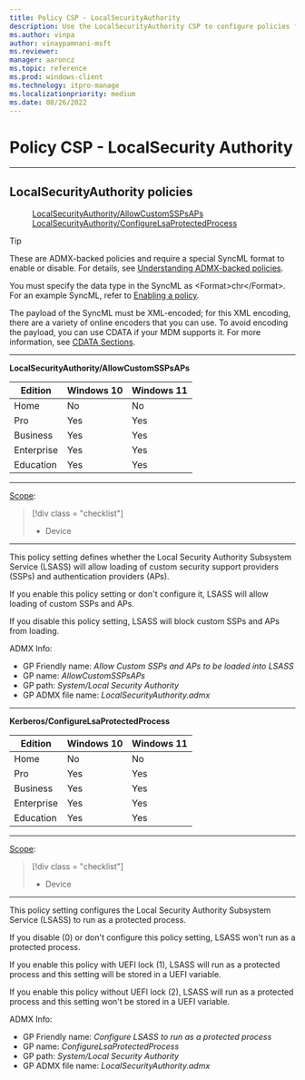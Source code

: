 ```yaml
---
title: Policy CSP - LocalSecurityAuthority
description: Use the LocalSecurityAuthority CSP to configure policies for the Windows Local Security Authority Subsystem Service (LSASS).
ms.author: vinpa
author: vinaypamnani-msft
ms.reviewer:
manager: aaroncz
ms.topic: reference
ms.prod: windows-client
ms.technology: itpro-manage
ms.localizationpriority: medium
ms.date: 08/26/2022
---
```


# Policy CSP - LocalSecurity Authority


<hr/>

<!--Policies-->
## LocalSecurityAuthority policies

<dl>
  <dd>
    <a href="#localsecurityauthority-allowcustomsspsaps">LocalSecurityAuthority/AllowCustomSSPsAPs</a>
  </dd>
  <dd>
    <a href="#localsecurityauthority-configurelsaprotectedprocess">LocalSecurityAuthority/ConfigureLsaProtectedProcess</a>
  </dd>
</dl>

> [!TIP]
> These are ADMX-backed policies and require a special SyncML format to enable or disable.  For details, see [Understanding ADMX-backed policies](../mdm/understanding-admx-backed-policies.md).
>
> You must specify the data type in the SyncML as &lt;Format&gt;chr&lt;/Format&gt;. For an example SyncML, refer to [Enabling a policy](../mdm/understanding-admx-backed-policies.md#enabling-a-policy).
>
> The payload of the SyncML must be XML-encoded; for this XML encoding, there are a variety of online encoders that you can use. To avoid encoding the payload, you can use CDATA if your MDM supports it.  For more information, see [CDATA Sections](http://www.w3.org/TR/REC-xml/#sec-cdata-sect).


<hr/>

<!--Policy-->
<a href="" id="localsecurityauthority-allowcustomsspsaps"></a>**LocalSecurityAuthority/AllowCustomSSPsAPs**

<!--SupportedSKUs-->

|Edition|Windows 10|Windows 11|
|--- |--- |--- |
|Home|No|No|
|Pro|Yes|Yes|
|Business|Yes|Yes|
|Enterprise|Yes|Yes|
|Education|Yes|Yes|

<!--/SupportedSKUs-->
<hr/>

<!--Scope-->
[Scope](./policy-configuration-service-provider.md#policy-scope):

> [!div class = "checklist"]
> * Device

<hr/>

<!--/Scope-->
<!--Description-->
This policy setting defines whether the Local Security Authority Subsystem Service (LSASS) will allow loading of custom security support providers (SSPs) and authentication providers (APs).

If you enable this policy setting or don't configure it, LSASS will allow loading of custom SSPs and APs.

If you disable this policy setting, LSASS will block custom SSPs and APs from loading.

<!--/Description-->

<!--ADMXBacked-->
ADMX Info:
-   GP Friendly name: *Allow Custom SSPs and APs to be loaded into LSASS*
-   GP name: *AllowCustomSSPsAPs*
-   GP path: *System/Local Security Authority*
-   GP ADMX file name: *LocalSecurityAuthority.admx*

<!--/ADMXBacked-->
<!--/Policy-->

<hr/>

<!--Policy-->
<a href="" id="localsecurityauthority-configurelsaprotectedprocess"></a>**Kerberos/ConfigureLsaProtectedProcess**

<!--SupportedSKUs-->

|Edition|Windows 10|Windows 11|
|--- |--- |--- |
|Home|No|No|
|Pro|Yes|Yes|
|Business|Yes|Yes|
|Enterprise|Yes|Yes|
|Education|Yes|Yes|

<!--/SupportedSKUs-->
<hr/>

<!--Scope-->
[Scope](./policy-configuration-service-provider.md#policy-scope):

> [!div class = "checklist"]
> * Device

<hr/>

<!--/Scope-->
<!--Description-->
This policy setting configures the Local Security Authority Subsystem Service (LSASS) to run as a protected process.

If you disable (0) or don't configure this policy setting, LSASS won't run as a protected process.

If you enable this policy with UEFI lock (1), LSASS will run as a protected process and this setting will be stored in a UEFI variable.

If you enable this policy without UEFI lock (2), LSASS will run as a protected process and this setting won't be stored in a UEFI variable.

<!--/Description-->

<!--ADMXBacked-->
ADMX Info:
-   GP Friendly name: *Configure LSASS to run as a protected process*
-   GP name: *ConfigureLsaProtectedProcess*
-   GP path: *System/Local Security Authority*
-   GP ADMX file name: *LocalSecurityAuthority.admx*

<!--/ADMXBacked-->
